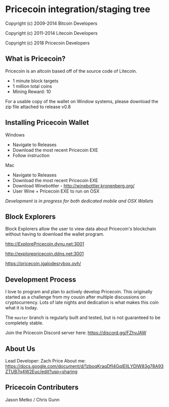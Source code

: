 Pricecoin integration/staging tree
================================

Copyright (c) 2009-2014 Bitcoin Developers

Copyright (c) 2011-2014 Litecoin Developers

Copyright (c) 2018 Pricecoin Developers

What is Pricecoin?
----------------

Pricecoin is an altcoin based off of the source code of Litecoin.
 - 1 minute block targets
 - 1 million total coins
 - Mining Reward: 10

For a usable copy of the wallet on Window systems, please download the zip file attached to release v0.8

Installing Pricecoin Wallet
-------------------

Windows
 - Navigate to Releases
 - Download the most recent Pricecoin EXE
 - Follow instruction

Mac
 - Navigate to Releases
 - Download the most recent Pricecoin EXE
 - Download Winebottler - http://winebottler.kronenberg.org/
 - User Wine + Pricecoin EXE to run on OSX
 
 *Development is in progress for both dedicated mobile and OSX Wallets*
 
Block Explorers
-------------------

Block Explorers allow the user to view data about Pricecoin's blockchain without having to download
the wallet program.

 http://ExplorePricecoin.dynu.net:3001
 
 http://explorepricecoin.ddns.net:3001
 
 https://pricecoin.jgalodesrvbox.ovh/
 
 
Development Process
-------------------

I love to program and plan to actively develop Pricecoin. This originally 
started as a challenge from my cousin after multiple discussions on cryptocurrency. Lots of late nights
and dedication is what makes this coin what it is today. 

The `master` branch is regularly built and tested, but is not guaranteed to be
completely stable. 

Join the Pricecoin Discord server here: https://discord.gg/FZhvJAW

About Us
-------------------

Lead Developer: Zach Price
About me: https://docs.google.com/document/d/1zboqKraqDfI4GqIEllLYDlW83g78A93ZTUB7q4W2Euc/edit?usp=sharing

Pricecoin Contributers 
-------------------

Jason Metko / Chris Gunn






